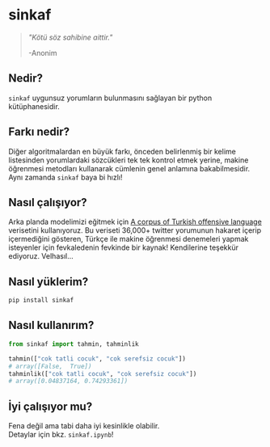 # sinkaf

> _"Kötü söz sahibine aittir."_
>
> -Anonim


## Nedir?

`sinkaf` uygunsuz yorumların bulunmasını sağlayan bir python kütüphanesidir.

## Farkı nedir?

Diğer algoritmalardan en büyük farkı, önceden belirlenmiş bir kelime listesinden yorumlardaki sözcükleri tek tek kontrol etmek yerine, makine öğrenmesi metodları kullanarak cümlenin genel anlamına bakabilmesidir. Aynı zamanda `sinkaf` baya bi hızlı! 

## Nasıl çalışıyor?

Arka planda modelimizi eğitmek için [A corpus of Turkish offensive language](https://coltekin.github.io/offensive-turkish/guidelines.html) verisetini kullanıyoruz. Bu veriseti 36,000+ twitter yorumunun hakaret içerip içermediğini gösteren, Türkçe ile makine öğrenmesi denemeleri yapmak isteyenler için fevkaledenin fevkinde bir kaynak! Kendilerine teşekkür ediyoruz. Velhasıl...

## Nasıl yüklerim?
```python
pip install sinkaf
```

## Nasıl kullanırım?

```python
from sinkaf import tahmin, tahminlik

tahmin(["cok tatli cocuk", "cok serefsiz cocuk"])
# array([False,  True])
tahminlik(["cok tatli cocuk", "cok serefsiz cocuk"])
# array([0.04837164, 0.74293361])
```

## İyi çalışıyor mu?
Fena değil ama tabi daha iyi kesinlikle olabilir.  
Detaylar için bkz. `sinkaf.ipynb`!